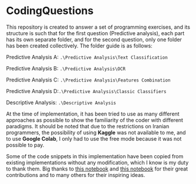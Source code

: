 # CodingQuestions


This repository is created to answer a set of programming exercises, and its structure is such that for the first question (Predictive analysis), each part has its own separate folder, and for the second question, only one folder has been created collectively.
The folder guide is as follows:

Predictive Analysis A: `.\Predictive Analysis\Text Classification`

Predictive Analysis B: `.\Predictive Analysis\OCR`

Predictive Analysis C: `.\Predictive Analysis\Features Combination`

Predictive Analysis D:`.\Predictive Analysis\Classic Classifiers`

Descriptive Analysis: `.\Descriptive Analysis`

At the time of implementation, it has been tried to use as many different approaches as possible to show the familiarity of the coder with different paradigms. It should be noted that due to the restrictions on Iranian programmers, the possibility of using **Kaggle** was not available to me, and to use **Google Colab**, I only had to use the free mode because it was not possible to pay.

Some of the code snippets in this implementation have been copied from existing implementations without any modification, which I know is my duty to thank them. Big thanks to [this notebook](https://www.kaggle.com/code/squaredr/memotion-analysis-on-image "this notebook") and [this notebook](https://www.kaggle.com/code/mozattt/fake-news-eda-and-model-baseline "this notebook") for their great contributions and to many others for their inspiring ideas.